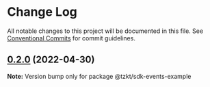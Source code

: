 # Change Log

All notable changes to this project will be documented in this file.
See [Conventional Commits](https://conventionalcommits.org) for commit guidelines.

## [0.2.0](https://github.com/tzkt/api-sdk-ts/compare/v0.1.2...v0.2.0) (2022-04-30)

**Note:** Version bump only for package @tzkt/sdk-events-example
